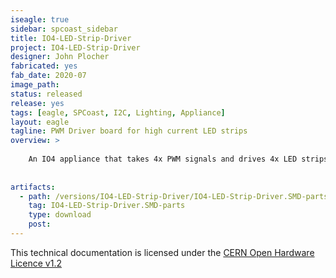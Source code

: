 ```yaml
---
iseagle: true
sidebar: spcoast_sidebar
title: IO4-LED-Strip-Driver
project: IO4-LED-Strip-Driver
designer: John Plocher
fabricated: yes
fab_date: 2020-07
image_path:
status: released
release: yes
tags: [eagle, SPCoast, I2C, Lighting, Appliance]
layout: eagle
tagline: PWM Driver board for high current LED strips
overview: >
    
    An IO4 appliance that takes 4x PWM signals and drives 4x LED strips (RGB + White) at up to 2A each at 12v
    
    
artifacts:
  - path: /versions/IO4-LED-Strip-Driver/IO4-LED-Strip-Driver.SMD-parts.csv
    tag: IO4-LED-Strip-Driver.SMD-parts
    type: download
    post: 
---
```



This technical documentation is licensed under the [CERN Open Hardware Licence v1.2](http://www.ohwr.org/attachments/2388/cern_ohl_v_1_2.txt)
